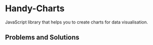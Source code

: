 # Handy-Charts
JavaScript library that helps you to create charts for data visualisation.

## Problems and Solutions